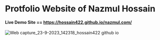 # Protfolio Website of Nazmul Hossain
#### Live Demo Site == https://hossain422.github.io/nazmul.com/

![Web capture_23-9-2023_142318_hossain422 github io](https://github.com/hossain422/nazmul.com/assets/95046096/e39f4a17-f335-4a44-8a7d-d9b81a0c496c)
